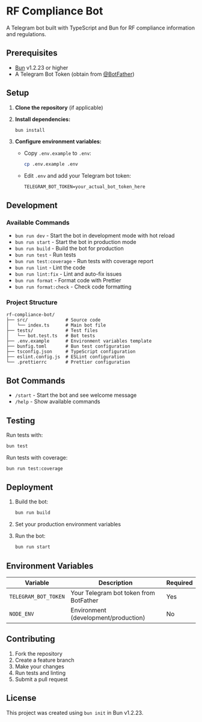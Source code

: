 # RF Compliance Bot

A Telegram bot built with TypeScript and Bun for RF compliance information and regulations.

## Prerequisites

- [Bun](https://bun.sh) v1.2.23 or higher
- A Telegram Bot Token (obtain from [@BotFather](https://t.me/botfather))

## Setup

1. **Clone the repository** (if applicable)

2. **Install dependencies:**
   ```bash
   bun install
   ```

3. **Configure environment variables:**
   - Copy `.env.example` to `.env`:
     ```bash
     cp .env.example .env
     ```
   - Edit `.env` and add your Telegram bot token:
     ```
     TELEGRAM_BOT_TOKEN=your_actual_bot_token_here
     ```

## Development

### Available Commands

- `bun run dev` - Start the bot in development mode with hot reload
- `bun run start` - Start the bot in production mode
- `bun run build` - Build the bot for production
- `bun run test` - Run tests
- `bun run test:coverage` - Run tests with coverage report
- `bun run lint` - Lint the code
- `bun run lint:fix` - Lint and auto-fix issues
- `bun run format` - Format code with Prettier
- `bun run format:check` - Check code formatting

### Project Structure

```
rf-compliance-bot/
├── src/              # Source code
│   └── index.ts      # Main bot file
├── tests/            # Test files
│   └── bot.test.ts   # Bot tests
├── .env.example      # Environment variables template
├── bunfig.toml       # Bun test configuration
├── tsconfig.json     # TypeScript configuration
├── eslint.config.js  # ESLint configuration
└── .prettierrc       # Prettier configuration
```

## Bot Commands

- `/start` - Start the bot and see welcome message
- `/help` - Show available commands

## Testing

Run tests with:
```bash
bun test
```

Run tests with coverage:
```bash
bun run test:coverage
```

## Deployment

1. Build the bot:
   ```bash
   bun run build
   ```

2. Set your production environment variables

3. Run the bot:
   ```bash
   bun run start
   ```

## Environment Variables

| Variable | Description | Required |
|----------|-------------|----------|
| `TELEGRAM_BOT_TOKEN` | Your Telegram bot token from BotFather | Yes |
| `NODE_ENV` | Environment (development/production) | No |

## Contributing

1. Fork the repository
2. Create a feature branch
3. Make your changes
4. Run tests and linting
5. Submit a pull request

## License

This project was created using `bun init` in Bun v1.2.23.
